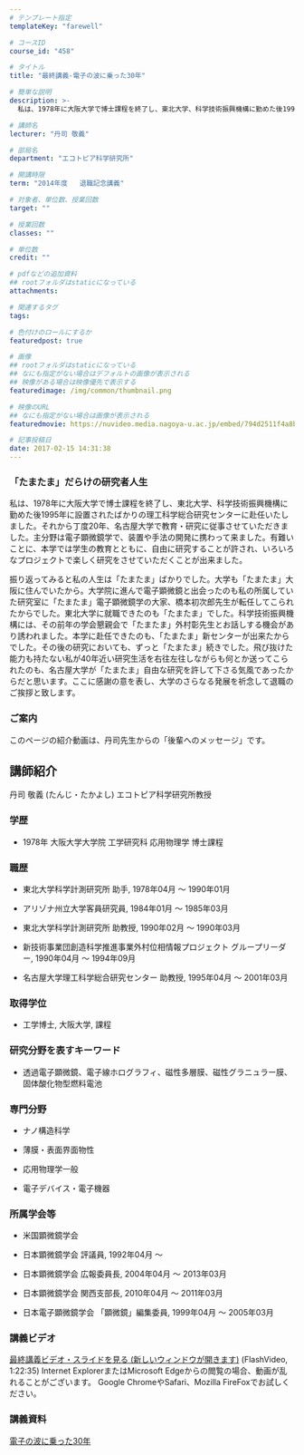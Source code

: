 ```yaml
---
# テンプレート指定
templateKey: "farewell"

# コースID
course_id: "458"

# タイトル
title: "最終講義-電子の波に乗った30年"

# 簡単な説明
description: >-
  私は、1978年に大阪大学で博士課程を終了し、東北大学、科学技術振興機構に勤めた後1995年に設置されたばかりの理工科学総合研究センターに赴任いたしました。それから丁度20年、名古屋大学で教育...

# 講師名
lecturer: "丹司 敬義"

# 部局名
department: "エコトピア科学研究所"

# 開講時限
term: "2014年度	退職記念講義"

# 対象者、単位数、授業回数
target: ""

# 授業回数
classes: ""

# 単位数
credit: ""

# pdfなどの追加資料
## rootフォルダはstaticになっている
attachments: 

# 関連するタグ
tags:

# 色付けのロールにするか
featuredpost: true

# 画像
## rootフォルダはstaticになっている
## なにも指定がない場合はデフォルトの画像が表示される
## 映像がある場合は映像優先で表示する
featuredimage: /img/common/thumbnail.png

# 映像のURL
## なにも指定がない場合は画像が表示される
featuredmovie: https://nuvideo.media.nagoya-u.ac.jp/embed/794d2511f4a8be3c917c16f921e44e9409dc8216

# 記事投稿日
date: 2017-02-15 14:31:38
---
```


### 「たまたま」だらけの研究者人生


私は、1978年に大阪大学で博士課程を終了し、東北大学、科学技術振興機構に勤めた後1995年に設置されたばかりの理工科学総合研究センターに赴任いたしました。それから丁度20年、名古屋大学で教育・研究に従事させていただきました。主分野は電子顕微鏡学で、装置や手法の開発に携わって来ました。有難いことに、本学では学生の教育とともに、自由に研究することが許され、いろいろなプロジェクトで楽しく研究をさせていただくことが出来ました。

振り返ってみると私の人生は「たまたま」ばかりでした。大学も「たまたま」大阪に住んでいたから。大学院に進んで電子顕微鏡と出会ったのも私の所属していた研究室に「たまたま」電子顕微鏡学の大家、橋本初次郎先生が転任してこられたからでした。東北大学に就職できたのも「たまたま」でした。科学技術振興機構には、その前年の学会懇親会で「たまたま」外村彰先生とお話しする機会があり誘われました。本学に赴任できたのも、「たまたま」新センターが出来たからでした。その後の研究においても、ずっと「たまたま」続きでした。飛び抜けた能力も持たない私が40年近い研究生活を右往左往しながらも何とか送ってこられたのも、名古屋大学が「たまたま」自由な研究を許して下さる気風であったからだと思います。ここに感謝の意を表し、大学のさらなる発展を祈念して退職のご挨拶と致します。


### ご案内


このページの紹介動画は、丹司先生からの「後輩へのメッセージ」です。


## 講師紹介


丹司 敬義 (たんじ・たかよし) エコトピア科学研究所教授


### 学歴



* 1978年 大阪大学大学院 工学研究科 応用物理学 博士課程


### 職歴




* 東北大学科学計測研究所 助手, 1978年04月 〜 1990年01月

* アリゾナ州立大学客員研究員, 1984年01月 ～ 1985年03月


* 東北大学科学計測研究所 助教授, 1990年02月 ～ 1990年03月

* 新技術事業団創造科学推進事業外村位相情報プロジェクト グループリーダー, 1990年04月 ～ 1994年09月

* 名古屋大学理工科学総合研究センター 助教授, 1995年04月 ～ 2001年03月


### 取得学位



* 工学博士, 大阪大学, 課程


### 研究分野を表すキーワード



* 透過電子顕微鏡、電子線ホログラフィ、磁性多層膜、磁性グラニュラー膜、固体酸化物型燃料電池


### 専門分野



* ナノ構造科学

* 薄膜・表面界面物性

* 応用物理学一般

* 電子デバイス・電子機器


### 所属学会等



* 米国顕微鏡学会



* 日本顕微鏡学会 評議員, 1992年04月 ～



* 日本顕微鏡学会 広報委員長, 2004年04月 ～ 2013年03月



* 日本顕微鏡学会 関西支部長, 2010年04月 ～ 2011年03月

* 日本電子顕微鏡学会 「顕微鏡」編集委員, 1999年04月 ～ 2005年03月


### 講義ビデオ


[最終講義ビデオ・スライドを見る (新しいウィンドウが開きます)](https://nuvideo.media.nagoya-u.ac.jp/embed/681322265ab403b618ab29d4b237590d15811568) (FlashVideo, 1:22:35)
Internet ExplorerまたはMicrosoft Edgeからの閲覧の場合、動画が乱れることがございます。
Google ChromeやSafari、Mozilla FireFoxでお試しください。


### 講義資料


[電子の波に乗った30年](/files/458/slide.pdf) 
